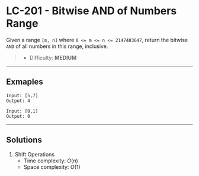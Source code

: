 # LC-201 - Bitwise AND of Numbers Range

Given a range `[m, n]` where `0 <= m <= n <= 2147483647`, return the bitwise `AND` of all numbers in this range, inclusive.

> * Difficulty: **MEDIUM**

---
## Exmaples

```
Input: [5,7]
Output: 4
```

```
Input: [0,1]
Output: 0
```

---
## Solutions

1. Shift Operations
    * Time complexity: $O(n)$
    * Space complexity: $O(1)$
